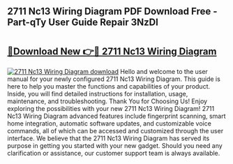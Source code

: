 ## 2711 Nc13 Wiring Diagram PDF Download Free - Part-qTy User Guide Repair 3NzDl

# <h2><a href="http://dfjjqu.blite.top/?on=2711+Nc13+Wiring+Diagram">🔗Download New 👉🔴 2711 Nc13 Wiring Diagram</a></h2>

[![2711 Nc13 Wiring Diagram download](https://i.imgur.com/lujVjoI.png)](http://dfjjqu.blite.top/?on=2711+Nc13+Wiring+Diagram)
Hello and welcome to the user manual for your newly configured 2711 Nc13 Wiring Diagram. This guide is here to help you master the functions and capabilities of your product. Inside, you will find detailed instructions for installation, usage, maintenance, and troubleshooting. Thank You for Choosing Us! Enjoy exploring the possibilities with your new 2711 Nc13 Wiring Diagram! 2711 Nc13 Wiring Diagram advanced features include fingerprint scanning, smart home integration, automatic software updates, and customizable voice commands, all of which can be accessed and customized through the user interface. We believe that the 2711 Nc13 Wiring Diagram has served its purpose in getting you started with your new gadget. Should you need any clarification or assistance, our customer support team is always available.
